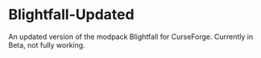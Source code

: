 # Blightfall-Updated
An updated version of the modpack Blightfall for CurseForge.
Currently in Beta, not fully working.
